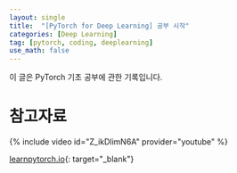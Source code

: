 ```yaml
---
layout: single
title:  "[PyTorch for Deep Learning] 공부 시작"
categories: [Deep Learning]
tag: [pytorch, coding, deeplearning]
use_math: false
---
```


이 글은 PyTorch 기초 공부에 관한 기록입니다.

# 참고자료

{% include video id="Z_ikDlimN6A" provider="youtube" %}

[learnpytorch.io](https://www.learnpytorch.io/){: target="_blank"}
